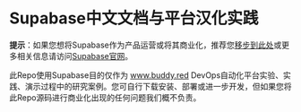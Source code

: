 # Supabase中文文档与平台汉化实践

**提示**：如果您想将Supabase作为产品运营或将其商业化，推荐您[移步到此处](https://github.com/supabase/supabase)或更多相关信息请访问[Supabase官网](https://supabase.com)。

此Repo使用Supabase目的仅作为 www.buddy.red DevOps自动化平台实验、实践、演示过程中的研究案例。您可自行下载安装、部署或进一步开发，但如果您将此Repo源码进行商业化出现的任何问题我们概不负责。
